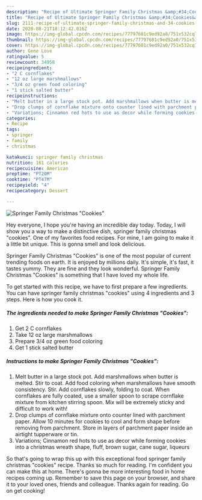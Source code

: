 ```yaml
---
description: "Recipe of Ultimate Springer Family Christmas &amp;#34;Cookies&amp;#34;"
title: "Recipe of Ultimate Springer Family Christmas &amp;#34;Cookies&amp;#34;"
slug: 2111-recipe-of-ultimate-springer-family-christmas-and-34-cookies-and-34
date: 2020-08-21T18:12:42.016Z
image: https://img-global.cpcdn.com/recipes/77797601c9ed92a0/751x532cq70/springer-family-christmas-cookies-recipe-main-photo.jpg
thumbnail: https://img-global.cpcdn.com/recipes/77797601c9ed92a0/751x532cq70/springer-family-christmas-cookies-recipe-main-photo.jpg
cover: https://img-global.cpcdn.com/recipes/77797601c9ed92a0/751x532cq70/springer-family-christmas-cookies-recipe-main-photo.jpg
author: Gene Love
ratingvalue: 5
reviewcount: 34958
recipeingredient:
- "2 C cornflakes"
- "12 oz large marshmallows"
- "3/4 oz green food coloring"
- "1 stick salted butter"
recipeinstructions:
- "Melt butter in a large stock pot. Add marshmallows when butter is melted. Stir to coat. Add food coloring when marshmallows have smooth consistency. Stir. Add cornflakes slowly, folding to coat. When cornflakes are fully coated, use a smaller spoon to scrape cornflake mixture from kitchen stirring spoon. Mix will be extremely sticky and difficult to work with!"
- "Drop clumps of cornflake mixture onto counter lined with parchment paper. Allow 10 minutes for cookies to cool and form shape before removing from parchment. Store in layers of parchment paper inside an airtight tupperware or tin."
- "Variations; Cinnamon red hots to use as decor while forming cookies into a christmas wreath shape, fluff, brown sugar, cane sugar, liqueurs"
categories:
- Recipe
tags:
- springer
- family
- christmas

katakunci: springer family christmas 
nutrition: 161 calories
recipecuisine: American
preptime: "PT20M"
cooktime: "PT47M"
recipeyield: "4"
recipecategory: Dessert

---
```



![Springer Family Christmas &#34;Cookies&#34;](https://img-global.cpcdn.com/recipes/77797601c9ed92a0/751x532cq70/springer-family-christmas-cookies-recipe-main-photo.jpg)

Hey everyone, I hope you're having an incredible day today. Today, I will show you a way to make a distinctive dish, springer family christmas &#34;cookies&#34;. One of my favorites food recipes. For mine, I am going to make it a little bit unique. This is gonna smell and look delicious.



Springer Family Christmas &#34;Cookies&#34; is one of the most popular of current trending foods on earth. It is enjoyed by millions daily. It's simple, it's fast, it tastes yummy. They are fine and they look wonderful. Springer Family Christmas &#34;Cookies&#34; is something that I have loved my whole life.


To get started with this recipe, we have to first prepare a few ingredients. You can have springer family christmas &#34;cookies&#34; using 4 ingredients and 3 steps. Here is how you cook it.

<!--inarticleads1-->

##### The ingredients needed to make Springer Family Christmas &#34;Cookies&#34;:

1. Get 2 C cornflakes
1. Take 12 oz large marshmallows
1. Prepare 3/4 oz green food coloring
1. Get 1 stick salted butter




<!--inarticleads2-->

##### Instructions to make Springer Family Christmas &#34;Cookies&#34;:

1. Melt butter in a large stock pot. Add marshmallows when butter is melted. Stir to coat. Add food coloring when marshmallows have smooth consistency. Stir. Add cornflakes slowly, folding to coat. When cornflakes are fully coated, use a smaller spoon to scrape cornflake mixture from kitchen stirring spoon. Mix will be extremely sticky and difficult to work with!
1. Drop clumps of cornflake mixture onto counter lined with parchment paper. Allow 10 minutes for cookies to cool and form shape before removing from parchment. Store in layers of parchment paper inside an airtight tupperware or tin.
1. Variations; Cinnamon red hots to use as decor while forming cookies into a christmas wreath shape, fluff, brown sugar, cane sugar, liqueurs




So that's going to wrap this up with this exceptional food springer family christmas &#34;cookies&#34; recipe. Thanks so much for reading. I'm confident you can make this at home. There's gonna be more interesting food in home recipes coming up. Remember to save this page on your browser, and share it to your loved ones, friends and colleague. Thanks again for reading. Go on get cooking!
